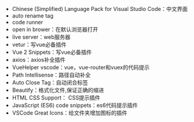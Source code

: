 - Chinese (Simplified) Language Pack for Visual Studio Code：中文界面
- auto rename tag
- code runner
- open in brower：在默认浏览器打开
- live server：web服务器
- vetur：写vue必备插件
- Vue 2 Snippets：写vue必备插件
- axios：axios补全插件
- VueHelper vscode：vue，vue-router和vuex的代码提示
- Path Intellisense：路径自动补全
- Auto Close Tag：自动闭合标签
- Beautify：格式化文件,保证正确的缩进
- HTML CSS Support： CSS提示插件
- JavaScript (ES6) code snippets：es6代码提示插件
- VSCode Great Icons：给文件夹增加图标的插件  